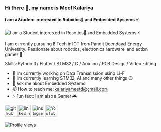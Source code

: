 ### Hi there 👋, my name is Meet Kalariya
#### I am a Student interested in Robotics🤖 and Embedded Systems ⚡
![I am a Student interested in Robotics🤖 and Embedded Systems ⚡](https://imgur.com/a/UIOt0hv)

I am currently pursuing B.Tech in ICT from Pandit Deendayal Energy University. Passionate about robotics, electronics hardware, and action games 👾

Skills: Python 3 / Flutter / STM32 / C / Arduino / PCB Design / Video Editing

- 🔭 I’m currently working on Data Transmission using Li-Fi 
- 🌱 I’m currently learning STM32, AI and many other things 😉 
- 💬 Ask me about Embedded Systems 
- 📫 How to reach me: kalariyameetd@gmail.com 
- ⚡ Fun fact: I am also a Gamer 🎮 


[<img src='https://cdn.jsdelivr.net/npm/simple-icons@3.0.1/icons/github.svg' alt='github' height='40'>](https://github.com/Meet-Kalariya)  [<img src='https://cdn.jsdelivr.net/npm/simple-icons@3.0.1/icons/linkedin.svg' alt='linkedin' height='40'>](https://www.linkedin.com/in/meet-kalariya-a9a715136/)  [<img src='https://cdn.jsdelivr.net/npm/simple-icons@3.0.1/icons/instagram.svg' alt='instagram' height='40'>](https://www.instagram.com/mk__is__here/)  [<img src='https://cdn.jsdelivr.net/npm/simple-icons@3.0.1/icons/youtube.svg' alt='YouTube' height='40'>](https://www.youtube.com/channel/UCQmf5znEUKPXwJFHJmIPaxw)  

![Profile views](https://gpvc.arturio.dev/Meet-Kalariya)  
